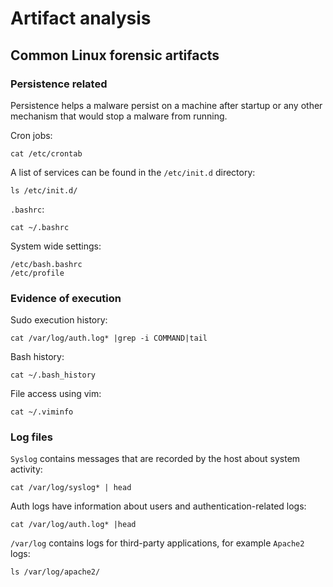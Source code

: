 # Artifact analysis

## Common Linux forensic artifacts

### Persistence related

Persistence helps a malware persist on a machine after startup or any other mechanism that would stop a malware 
from running.

Cron jobs:

    cat /etc/crontab

A list of services can be found in the `/etc/init.d` directory:

    ls /etc/init.d/

`.bashrc`:

    cat ~/.bashrc

System wide settings:

    /etc/bash.bashrc
    /etc/profile

### Evidence of execution

Sudo execution history:

    cat /var/log/auth.log* |grep -i COMMAND|tail

Bash history:

    cat ~/.bash_history

File access using vim:

    cat ~/.viminfo

### Log files

`Syslog` contains messages that are recorded by the host about system activity:

    cat /var/log/syslog* | head

Auth logs have information about users and authentication-related logs:

    cat /var/log/auth.log* |head

`/var/log` contains logs for third-party applications, for example `Apache2` logs:

    ls /var/log/apache2/

